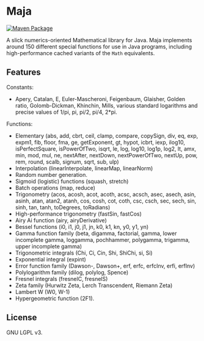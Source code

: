 # Maja

[![Maven Package](https://github.com/kspalaiologos/Maja/actions/workflows/maven.yml/badge.svg)](https://github.com/kspalaiologos/Maja/actions/workflows/maven.yml)

A slick numerics-oriented Mathematical library for Java. Maja implements around 150 different special functions for use in Java programs, including high-performance cached variants of the `Math` equivalents.

## Features

Constants:
- Apery, Catalan, E, Euler-Mascheroni, Feigenbaum, Glaisher, Golden ratio, Golomb-Dickman, Khinchin, Mills, various standard logarithms and precise values of 1/pi, pi, pi/2, pi/4, 2*pi.

Functions:
- Elementary (abs, add, cbrt, ceil, clamp, compare, copySign, div, eq, exp, expm1, fib, floor, fma, ge, getExponent, gt, hypot, icbrt, iexp, ilog10, isPerfectSquare, isPowerOfTwo, isqrt, le, log, log10, log1p, log2, lt, amx, min, mod, mul, ne, nextAfter, nextDown, nextPowerOfTwo, nextUp, pow, rem, round, scalb, signum, sqrt, sub, ulp)
- Interpolation (linearInterpolate, linearMap, linearNorm)
- Random number generation.
- Sigmoid (logistic) functions (squash, stretch)
- Batch operations (map, reduce)
- Trigonometry (acos, acosh, acot, acoth, acsc, acsch, asec, asech, asin, asinh, atan, atan2, atanh, cos, cosh, cot, coth, csc, csch, sec, sech, sin, sinh, tan, tanh, toDegrees, toRadians)
- High-performance trigonometry (fastSin, fastCos)
- Airy Ai function (airy, airyDerivative)
- Bessel functions (i0, i1, j0, j1, jn, k0, k1, kn, y0, y1, yn)
- Gamma function family (beta, digamma, factorial, gamma, lower incomplete gamma, loggamma, pochhammer, polygamma, trigamma, upper incomplete gamma)
- Trigonometric integrals (Chi, Ci, Cin, Shi, ShiChi, si, Si)
- Exponential integral (expint)
- Error function family (Dawson-, Dawson+, erf, erfc, erfcInv, erfi, erfInv)
- Polylogarithm family (dilog, polylog, Spence)
- Fresnel integrals (fresnelC, fresnelS)
- Zeta family (Hurwitz Zeta, Lerch Transcendent, Riemann Zeta)
- Lambert W (W0, W-1)
- Hypergeometric function (2F1).


## License

GNU LGPL v3.
